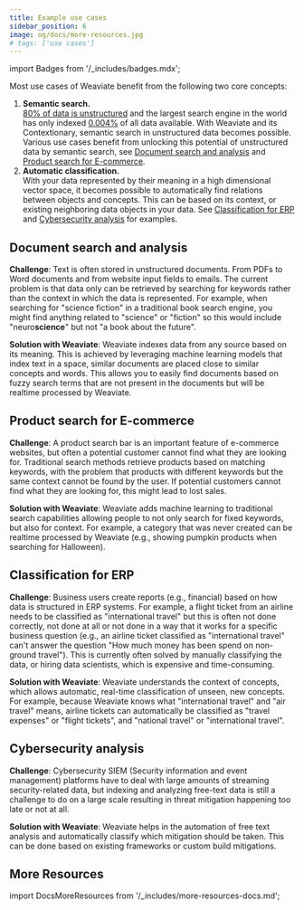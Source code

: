 ```yaml
---
title: Example use cases
sidebar_position: 6
image: og/docs/more-resources.jpg
# tags: ['use cases']
---
```

import Badges from '/_includes/badges.mdx';

<Badges/>

Most use cases of Weaviate benefit from the following two core concepts: 

1. **Semantic search.**\
  [80% of data is unstructured](https://www.forbes.com/sites/forbestechcouncil/2019/01/29/the-80-blind-spot-are-you-ignoring-unstructured-organizational-data/) and the largest search engine in the world has only indexed [0.004%](https://www.seeker.com/how-much-of-the-internet-is-hidden-1792697912.html) of all data available. With Weaviate and its Contextionary, semantic search in unstructured data becomes possible. Various use cases benefit from unlocking this potential of unstructured data by semantic search, see [Document search and analysis](#document-search-and-analysis) and [Product search for E-commerce](#product-search-for-e-commerce).
2. **Automatic classification.**\
   With your data represented by their meaning in a high dimensional vector space, it becomes possible to automatically find relations between objects and concepts. This can be based on its context, or existing neighboring data objects in your data. See [Classification for ERP](#classification-for-erp) and [Cybersecurity analysis](#cybersecurity-analysis) for examples.

## Document search and analysis

**Challenge**: Text is often stored in unstructured documents. From PDFs to Word documents and from website input fields to emails. The current problem is that data only can be retrieved by searching for keywords rather than the context in which the data is represented. For example, when searching for "science fiction" in a traditional book search engine, you might find anything related to "science" or "fiction" so this would include "neuro**science**" but not "a book about the future".

**Solution with Weaviate**: Weaviate indexes data from any source based on its meaning. This is achieved by leveraging machine learning models that index text in a space, similar documents are placed close to similar concepts and words. This allows you to easily find documents based on fuzzy search terms that are not present in the documents but will be realtime processed by Weaviate.

## Product search for E-commerce

**Challenge**: A product search bar is an important feature of e-commerce websites, but often a potential customer cannot find what they are looking for. Traditional search methods retrieve products based on matching keywords, with the problem that products with different keywords but the same context cannot be found by the user. If potential customers cannot find what they are looking for, this might lead to lost sales.  

**Solution with Weaviate**: Weaviate adds machine learning to traditional search capabilities allowing people to not only search for fixed keywords, but also for context. For example, a category that was never created can be realtime processed by Weaviate (e.g., showing pumpkin products when searching for Halloween).

## Classification for ERP

**Challenge**: Business users create reports (e.g., financial) based on how data is structured in ERP systems. For example, a flight ticket from an airline needs to be classified as "international travel" but this is often not done correctly, not done at all or not done in a way that it works for a specific business question (e.g., an airline ticket classified as "international travel" can't answer the question "How much money has been spend on non-ground travel"). This is currently often solved by manually classifying the data, or hiring data scientists, which is expensive and time-consuming.

**Solution with Weaviate**: Weaviate understands the context of concepts, which allows automatic, real-time classification of unseen, new concepts. For example, because Weaviate knows what "international travel" and "air travel" means, airline tickets can automatically be classified as "travel expenses" or "flight tickets", and "national travel" or "international travel".

## Cybersecurity analysis

**Challenge**: Cybersecurity SIEM (Security information and event management) platforms have to deal with large amounts of streaming security-related data, but indexing and analyzing free-text data is still a challenge to do on a large scale resulting in threat mitigation happening too late or not at all.

**Solution with Weaviate**: Weaviate helps in the automation of free text analysis and automatically classify which mitigation should be taken. This can be done based on existing frameworks or custom build mitigations.


## More Resources

import DocsMoreResources from '/_includes/more-resources-docs.md';

<DocsMoreResources />